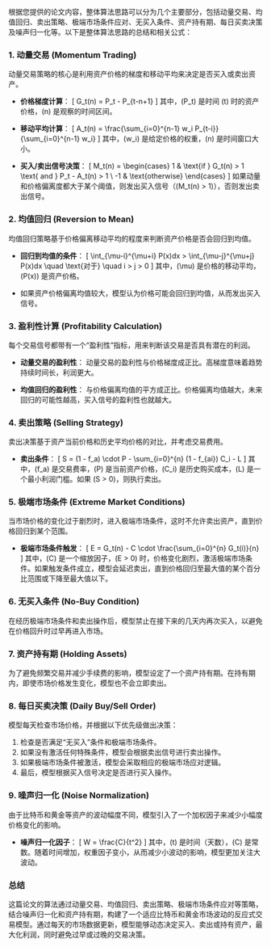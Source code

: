 根据您提供的论文内容，整体算法思路可以分为几个主要部分，包括动量交易、均值回归、卖出策略、极端市场条件应对、无买入条件、资产持有期、每日买卖决策及噪声归一化等。以下是整体算法思路的总结和相关公式：

### 1. **动量交易 (Momentum Trading)**

动量交易策略的核心是利用资产价格的梯度和移动平均来决定是否买入或卖出资产。

- **价格梯度计算**：
  \[
  G_t(n) = P_t - P_{t-n+1}
  \]
  其中，\(P_t\) 是时间 \(t\) 时的资产价格，\(n\) 是观察的时间区间。

- **移动平均计算**：
  \[
  A_t(n) = \frac{\sum_{i=0}^{n-1} w_i P_{t-i}}{\sum_{i=0}^{n-1} w_i}
  \]
  其中，\(w_i\) 是给定价格的权重，\(n\) 是时间窗口大小。

- **买入/卖出信号决策**：
  \[
  M_t(n) = 
  \begin{cases} 
  1 & \text{if } G_t(n) > 1 \text{ and } P_t - A_t(n) > 1 \\
  -1 & \text{otherwise}
  \end{cases}
  \]
  如果动量和价格偏离度都大于某个阈值，则发出买入信号（\(M_t(n) > 1\)），否则发出卖出信号。

### 2. **均值回归 (Reversion to Mean)**

均值回归策略基于价格偏离移动平均的程度来判断资产价格是否会回归到均值。

- **回归到均值的条件**：
  \[
  \int_{\mu-i}^{\mu+i} P(x)dx > \int_{\mu-j}^{\mu+j} P(x)dx \quad \text{对于} \quad i > j > 0
  \]
  其中，\(\mu\) 是价格的移动平均，\(P(x)\) 是资产价格。

- 如果资产价格偏离均值较大，模型认为价格可能会回归到均值，从而发出买入信号。

### 3. **盈利性计算 (Profitability Calculation)**

每个交易信号都带有一个“盈利性”指标，用来判断该交易是否具有潜在的利润。

- **动量交易的盈利性**：
  动量交易的盈利性与价格梯度成正比。高梯度意味着趋势持续时间长，利润更大。

- **均值回归的盈利性**：
  与价格偏离均值的平方成正比。价格偏离均值越大，未来回归的可能性越高，买入信号的盈利性也就越大。

### 4. **卖出策略 (Selling Strategy)**

卖出决策基于资产当前价格和历史平均价格的对比，并考虑交易费用。

- **卖出条件**：
  \[
  S = (1 - f_a) \cdot P - \sum_{i=0}^{n} (1 - f_{ai}) C_i - L
  \]
  其中，\(f_a\) 是交易费率，\(P\) 是当前资产价格，\(C_i\) 是历史购买成本，\(L\) 是一个最小利润门槛。如果 \(S > 0\)，则执行卖出。

### 5. **极端市场条件 (Extreme Market Conditions)**

当市场价格的变化过于剧烈时，进入极端市场条件，这时不允许卖出资产，直到价格回归到某个范围。

- **极端市场条件触发**：
  \[
  E = G_t(n) - C \cdot \frac{\sum_{i=0}^{n} G_t(i)}{n}
  \]
  其中，\(C\) 是一个缩放因子，\(E > 0\) 时，价格变化剧烈，激活极端市场条件。如果触发条件成立，模型会延迟卖出，直到价格回归至最大值的某个百分比范围或下降至最大值以下。

### 6. **无买入条件 (No-Buy Condition)**

在经历极端市场条件和卖出操作后，模型禁止在接下来的几天内再次买入，以避免在价格回升时过早再进入市场。

### 7. **资产持有期 (Holding Assets)**

为了避免频繁交易并减少手续费的影响，模型设定了一个资产持有期。在持有期内，即使市场价格发生变化，模型也不会立即卖出。

### 8. **每日买卖决策 (Daily Buy/Sell Order)**

模型每天检查市场价格，并根据以下优先级做出决策：
1. 检查是否满足“无买入”条件和极端市场条件。
2. 如果没有激活任何特殊条件，模型会根据卖出信号进行卖出操作。
3. 如果极端市场条件被激活，模型会采取相应的极端市场应对逻辑。
4. 最后，模型根据买入信号决定是否进行买入操作。

### 9. **噪声归一化 (Noise Normalization)**

由于比特币和黄金等资产的波动幅度不同，模型引入了一个加权因子来减少小幅度价格变化的影响。

- **噪声归一化因子**：
  \[
  W = \frac{C}{t^2}
  \]
  其中，\(t\) 是时间（天数），\(C\) 是常数。随着时间增加，权重因子变小，从而减少小波动的影响，模型更加关注大波动。

### 总结

这篇论文的算法通过动量交易、均值回归、卖出策略、极端市场条件应对等策略，结合噪声归一化和资产持有期，构建了一个适应比特币和黄金市场波动的反应式交易模型。通过每天的市场数据更新，模型能够动态决定买入、卖出或持有资产，最大化利润，同时避免过早或过晚的交易决策。
